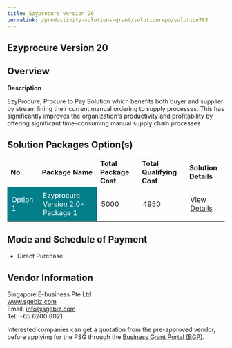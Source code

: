 ```yaml
---
title: Ezyprocure Version 20
permalink: /productivity-solutions-grant/solutionrepo/solution785
---
```


## Ezyprocure Version 20

## Overview

**Description**

EzyProcure, Procure to Pay Solution which benefits both buyer and supplier by stream lining their current manual ordering to supply processes. This has significantly improves the organization's productivity and profitability by offering significant time-consuming manual supply chain processes.

## Solution Packages Option(s)

<table>
<tr>
<td><b>No.</b></td>
<td><b>Package Name</b></td>
<td><b>Total Package Cost</b></td>
<td><b>Total Qualifying Cost</b></td>
<td><b>Solution Details</b></td>
</tr>
<tr>
<td style='padding: 10px; background-color: #037E8A; color: #FFFFFF;'>Option 1</td>
<td style='padding: 10px; background-color: #037E8A; color: #FFFFFF;'>Ezyprocure Version 2.0-Package 1</td>
<td style='padding: 10px;'>5000</td>
<td style='padding: 10px;'>4950</td>
<td style='padding: 10px;'><a href='https://www.gobusiness.gov.sg/images/psg/Singapore E-business 20200201_Annex_3_20200625152606_Part_1.pdf' target='_blank'>View Details</a></td>
</tr>
</table>

## Mode and Schedule of Payment

 - Direct Purchase

## Vendor Information

 Singapore E-business Pte Ltd<br>www.sgebiz.com<br>Email: info@sgebiz.com<br>Tel: +65 6200 8021

Interested companies can get a quotation from the pre-approved vendor, before applying for the PSG through the <a href='https://www.businessgrants.gov.sg/' target='_blank' rel='noopener'>Business Grant Portal (BGP)</a>.

<script src="/jquery/resize-tables.js"></script>

